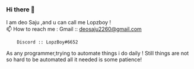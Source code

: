 ### Hi there 👋
  I am deo Saju ,and u can call me Lopzboy !   
  📫 How to reach me :
        Gmail :: deosaju2260@gmail.com
        <link align=right src="![](https://komarev.com/ghpvc/?username=DeoSaju)">
        
        
        Discord :: LopzBoy#6652
   As any programmer,trying to automate things i do daily !
   Still things are not so hard to be automated all it needed is some patience!
